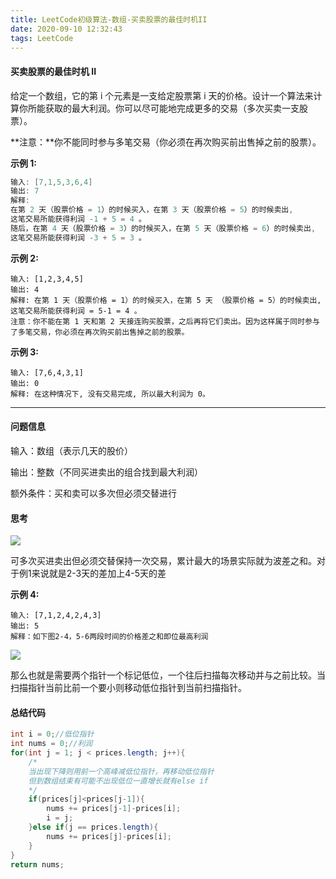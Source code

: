 ```yaml
---
title: LeetCode初级算法-数组-买卖股票的最佳时机II
date: 2020-09-10 12:32:43
tags: LeetCode
---
```


#### 买卖股票的最佳时机 II

给定一个数组，它的第 i 个元素是一支给定股票第 i 天的价格。设计一个算法来计算你所能获取的最大利润。你可以尽可能地完成更多的交易（多次买卖一支股票）。<!--more-->

**注意：**你不能同时参与多笔交易（你必须在再次购买前出售掉之前的股票）。

**示例 1:**

```java
输入: [7,1,5,3,6,4]
输出: 7
解释: 
在第 2 天（股票价格 = 1）的时候买入，在第 3 天（股票价格 = 5）的时候卖出, 
这笔交易所能获得利润 -1 + 5 = 4 。
随后，在第 4 天（股票价格 = 3）的时候买入，在第 5 天（股票价格 = 6）的时候卖出, 
这笔交易所能获得利润 -3 + 5 = 3 。
```

**示例 2:**

```
输入: [1,2,3,4,5]
输出: 4
解释: 在第 1 天（股票价格 = 1）的时候买入，在第 5 天 （股票价格 = 5）的时候卖出, 这笔交易所能获得利润 = 5-1 = 4 。
注意：你不能在第 1 天和第 2 天接连购买股票，之后再将它们卖出。因为这样属于同时参与了多笔交易，你必须在再次购买前出售掉之前的股票。
```

**示例 3:**

```
输入: [7,6,4,3,1]
输出: 0
解释: 在这种情况下, 没有交易完成, 所以最大利润为 0。
```



---

#### 问题信息

输入：数组（表示几天的股价）

输出：整数（不同买进卖出的组合找到最大利润）

额外条件：买和卖可以多次但必须交替进行

#### 思考

![](https://gitee.com/Jasper-zh/blogImage/raw/master/%E4%B9%B0%E5%8D%96%E8%82%A1%E7%A5%A8%E7%9A%84%E6%9C%80%E4%BD%B3%E6%97%B6%E6%9C%BA%20II/1.png)

可多次买进卖出但必须交替保持一次交易，累计最大的场景实际就为波差之和。对于例1来说就是2-3天的差加上4-5天的差

**示例 4:**

```
输入: [7,1,2,4,2,4,3]
输出: 5
解释：如下图2-4，5-6两段时间的价格差之和即位最高利润
```

![](https://gitee.com/Jasper-zh/blogImage/raw/master/%E4%B9%B0%E5%8D%96%E8%82%A1%E7%A5%A8%E7%9A%84%E6%9C%80%E4%BD%B3%E6%97%B6%E6%9C%BA%20II/2.png)

那么也就是需要两个指针一个标记低位，一个往后扫描每次移动并与之前比较。当扫描指针当前比前一个要小则移动低位指针到当前扫描指针。

#### 总结代码

```java
int i = 0;//低位指针
int nums = 0;//利润
for(int j = 1; j < prices.length; j++){
    /*
    当出现下降则用前一个高峰减低位指针，再移动低位指针
    但到数组结束有可能不出现低位一直增长就有else if
    */
    if(prices[j]<prices[j-1]){
        nums += prices[j-1]-prices[i];
        i = j;
    }else if(j == prices.length){
        nums += prices[j]-prices[i];
    }
}
return nums;
```

